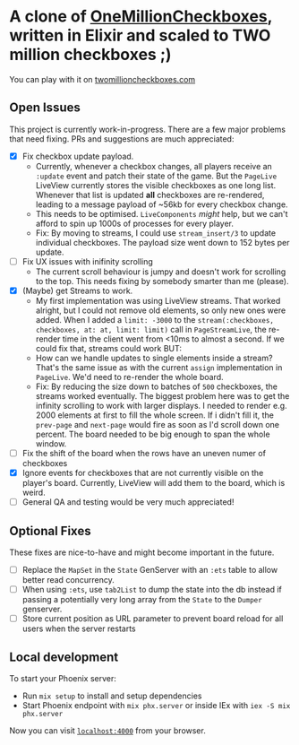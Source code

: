 # A clone of [OneMillionCheckboxes](https://onemillioncheckboxes.com), written in Elixir and scaled to TWO million checkboxes ;)

You can play with it on [twomillioncheckboxes.com](https://twomillioncheckboxes.com)

## Open Issues

This project is currently work-in-progress. There are a few major problems that need fixing. PRs and suggestions are much appreciated:

* [x] Fix checkbox update payload.
    * Currently, whenever a checkbox changes, all players receive an `:update` event and patch their state of the game. But the `PageLive` LiveView currently stores the visible checkboxes as one long list. Whenever that list is updated **all** checkboxes are re-rendered, leading to a message payload of ~56kb for every checkbox change.
    * This needs to be optimised. `LiveComponents` *might* help, but we can't afford to spin up 1000s of processes for every player.
    * Fix: By moving to streams, I could use `stream_insert/3` to update individual checkboxes. The payload size went down to 152 bytes per update.
* [ ] Fix UX issues with inifinity scrolling
    * The current scroll behaviour is jumpy and doesn't work for scrolling to the top. This needs fixing by somebody smarter than me (please).
* [x] (Maybe) get Streams to work.
    * My first implementation was using LiveView streams. That worked alright, but I could not remove old elements, so only new ones were added. When I added a `limit: -3000` to the `stream(:checkboxes, checkboxes, at: at, limit: limit)` call in `PageStreamLive`, the re-render time in the client went from <10ms to almost a second. If we could fix that, streams could work BUT:
    * How can we handle updates to single elements inside a stream? That's the same issue as with the current `assign` implementation in `PageLive`. We'd need to re-render the whole board.
    * Fix: By reducing the size down to batches of `500` checkboxes, the streams worked eventually. The biggest problem here was to get the infinity scrolling to work with larger displays. I needed to render e.g. 2000 elements at first to fill the whole screen. If i didn't fill it, the `prev-page` and `next-page` would fire as soon as I'd scroll down one percent. The board needed to be big enough to span the whole window.
* [ ] Fix the shift of the board when the rows have an uneven numer of checkboxes
* [x] Ignore events for checkboxes that are not currently visible on the player's board. Currently, LiveView will add them to the board, which is weird.
* [ ] General QA and testing would be very much appreciated!

## Optional Fixes
These fixes are nice-to-have and might become important in the future.
* [ ] Replace the `MapSet` in the `State` GenServer with an `:ets` table to allow better read concurrency.
* [ ] When using `:ets`, use `tab2List` to dump the state into the db instead if passing a potentially very long array from the `State` to the `Dumper` genserver.
* [ ] Store current position as URL parameter to prevent board reload for all users when the server restarts

## Local development

To start your Phoenix server:

  * Run `mix setup` to install and setup dependencies
  * Start Phoenix endpoint with `mix phx.server` or inside IEx with `iex -S mix phx.server`

Now you can visit [`localhost:4000`](http://localhost:4000) from your browser.
